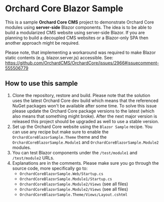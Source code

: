 # Orchard Core Blazor Sample

This is a sample **Orchard Core CMS** project to demonstrate Orchard Core modules using **server-side** Blazor components. The idea is to be able to build a modularized CMS website using server-side Blazor. If you are planning to build a decoupled CMS websites or a Blazor-only SPA then another approach might be required.

Please note, that implementing a workaround was required to make Blazor static contents (e.g. blazor.server.js) accessible. See: https://github.com/OrchardCMS/OrchardCore/issues/2966#issuecomment-555506779

## How to use this sample

1. Clone the repository, restore and build. Please note that the solution uses the latest Orchard Core dev build which means that the referenced NuGet packages won't be available after some time. To solve this issue please update the Orchard Core package versions to the latest (which also means that something might broke). After the next major version is released this project should be upgraded as well to use a stable version.
2. Set up the Orchard Core website using the `Blazor Sample` recipe. You can use any recipe but make sure to enable the `OrchardCoreBlazorSample.Theme` theme and the `OrchardCoreBlazorSample.Module1` and `OrchardCoreBlazorSample.Module2` modules.
3. You can test Blazor components under the `/test/module1` and `/test/module2` URLs.
4. Explanations are in the comments. Please make sure you go through the source code, more specifically go to:
    * `OrchardCoreBlazorSample.Web/Startup.cs`
    * `OrchardCoreBlazorSample.Module1/Startup.cs`
    * `OrchardCoreBlazorSample.Module2/Views` (see all files)
    * `OrchardCoreBlazorSample.Module2/Views` (see all files)
    * `OrchardCoreBlazorSample.Theme/Views/Layout.cshtml`